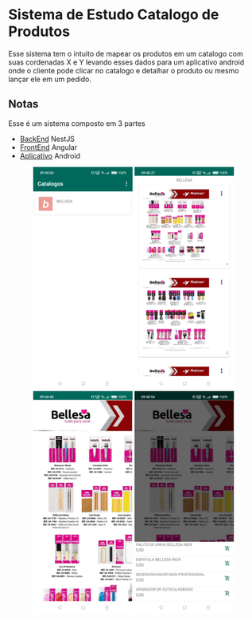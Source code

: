 # Sistema de Estudo Catalogo de Produtos

Esse sistema tem o intuito de mapear os produtos em um catalogo com suas cordenadas X e Y levando esses dados para um aplicativo android onde o cliente pode clicar no catalogo e detalhar o produto ou mesmo lançar ele em um pedido.

## Notas
Esse é um sistema composto em 3 partes
* [BackEnd](https://github.com/niveo/catalogobackend) NestJS
* [FrontEnd](https://github.com/niveo/catalogofrontend) Angular
* [Aplicativo](https://github.com/niveo/appcatalogo) Android


<div align="center">
    <img src="/sample/Screenshot_20240115_094009.png" width="200px"</img> 
    <img src="/sample/Screenshot_20240115_094030.png" width="200px"</img> 
</div>
<div align="center">
    <img src="/sample/Screenshot_20240115_094046.png" width="200px"</img>
    <img src="/sample/Screenshot_20240115_094056.png" width="200px"</img>
</div>